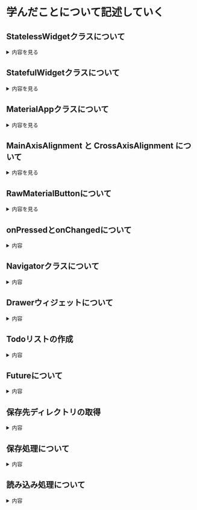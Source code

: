 # 学んだことについて記述していく

## StatelessWidgetクラスについて
<details>
  <summary>内容を見る</summary>

   `StatelessWidget` は、**状態を持たないウィジェット**です。  
   表示内容が固定されていて、ユーザー操作やアプリの状態変化によって変わらない場合に使います。
   
   ---
   
   - 一度描画されたら、基本的に再描画されても同じ内容を表示する
   - 状態を持たないため、処理がシンプルで軽量
   - ボタンやテキスト、アイコンなどの静的な要素に向いている
   
   ---
   
   ### 使用例
   
   ```dart
   class GreetingWidget extends StatelessWidget {
     final String message;
   
     GreetingWidget({required this.message});
   
     @override
     Widget build(BuildContext context) {
       return Text(message, style: TextStyle(fontSize: 24));
     }
   }
   ```
</details>

## StatefulWidgetクラスについて
<details>
  <summary>内容を見る</summary>

   `StatefulWidget` は、状態（State）を持つウィジェットです。  
   ユーザーの操作や時間の経過によって、ウィジェットの内容を変化させたいときに使用します。
   
   ---
   
   `StatefulWidget` は2つのクラスに分かれて構成されます。
   
   1. `StatefulWidget` 本体クラス  
      → ウィジェットのエントリーポイント  
   2. `State` クラス  
      → 実際の状態管理とUI描画を行う `build()` メソッドを持つ
   
   ---
   
   ### 使用例
   
   ```dart
   class CounterPage extends StatefulWidget {
     @override
     _CounterPageState createState() => _CounterPageState();
   }
   
   class _CounterPageState extends State<CounterPage> {
     int _counter = 0;
   
     void _increment() {
       setState(() {
         _counter++;
       });
     }
   
     @override
     Widget build(BuildContext context) {
       return Scaffold(
         appBar: AppBar(title: Text('カウンター')),
         body: Center(child: Text('$_counter', style: TextStyle(fontSize: 32))),
         floatingActionButton: FloatingActionButton(
           onPressed: _increment,
           child: Icon(Icons.add),
         ),
       );
     }
   }
   ```
</details>

## MaterialAppクラスについて
<details>
  <summary>内容を見る</summary>

  `MaterialApp` は、Flutterでマテリアルデザインを適用したアプリケーションを作成するための基本ウィジェットです。  
  画面全体のテーマ設定やナビゲーション、ローカライズなどの機能を包括的に提供します。
  
  ---
  
  ### 主な役割・特徴
  
  - マテリアルデザインに基づいたUIコンポーネントの提供  
  - アプリのテーマ設定（色、フォントなど）の管理  
  - ルーティング（画面遷移）を簡単に設定可能  
  - ローカライズ（多言語対応）機能のサポート  
  - アプリ全体の設定を一括管理
  
  ---
  
  ### 使用例
  
  ```dart
  MaterialApp(
    title: 'Flutter Demo',
    theme: ThemeData(
      primarySwatch: Colors.blue,
    ),
    home: MyHomePage(),
    routes: {
      '/settings': (context) => SettingsPage(),
    },
  );
  ```
</details>

## MainAxisAlignment と CrossAxisAlignment について

<details>
  <summary>内容を見る</summary>

Flutterのレイアウトウィジェット、特に `Row` と `Column` の中で、子ウィジェットの配置を制御するためのプロパティです。

---

### MainAxisAlignment

- `Row` の場合：**水平方向（横方向）**の配置を制御  
- `Column` の場合：**垂直方向（縦方向）**の配置を制御

例：

- `MainAxisAlignment.start`：先頭から詰める  
- `MainAxisAlignment.center`：中央に配置  
- `MainAxisAlignment.end`：末尾に配置  
- `MainAxisAlignment.spaceBetween`：両端に寄せ、間隔を均等に空ける  
- `MainAxisAlignment.spaceAround`：間隔を均等に空ける（両端も余白あり）  
- `MainAxisAlignment.spaceEvenly`：均等な間隔で配置

---

### CrossAxisAlignment

- `Row` の場合：**垂直方向（縦方向）**の配置を制御  
- `Column` の場合：**水平方向（横方向）**の配置を制御

例：

- `CrossAxisAlignment.start`：クロス軸の開始側に揃える  
- `CrossAxisAlignment.center`：クロス軸の中央に揃える  
- `CrossAxisAlignment.end`：クロス軸の終了側に揃える  
- `CrossAxisAlignment.stretch`：子ウィジェットをクロス軸方向に引き伸ばす

---

### まとめ

| プロパティ名          | Rowの場合の軸 | Columnの場合の軸 | 説明                      |
|----------------------|---------------|-----------------|---------------------------|
| MainAxisAlignment    | 横方向        | 縦方向          | 主軸方向の子ウィジェット配置 |
| CrossAxisAlignment   | 縦方向        | 横方向          | 主軸と垂直の方向（交差軸）の子ウィジェット配置 |

</details>

## RawMaterialButtonについて

<details>
  <summary>内容を見る</summary>

`RawMaterialButton`はFlutterのボタンの中でも自由度が高く、  
デフォルトのスタイルに依存せずに背景色や形状、影などを細かくカスタマイズできるボタンウィジェットです。

- 他の標準ボタン（ElevatedButtonなど）とは異なり、スタイルがほぼ無い状態で提供される  
- デザインをゼロから自由に作りたいときに便利

### 使用例

```dart
RawMaterialButton(
  onPressed: () {
    print('Pressed');
  },
  fillColor: Colors.blue,        // 背景色
  shape: CircleBorder(),         // 円形にする
  elevation: 4.0,                // 影の深さ
  padding: EdgeInsets.all(16.0), // 内側の余白
  child: Icon(Icons.add, color: Colors.white),
)
```
</details>

## onPressedとonChangedについて
<details>
   <summary>内容</summary>
   
   onPressedはクリックされたときに処理が実行されるのに対して、onChangedは何かが変化すると処理が実行されます。  
   例えばテキストが変更したりなどリアルタイムに処理を実行することができます。
</details>

## Navigatorクラスについて
<details>
   <summary>内容</summary>

   よくみたことあるやつ。ということは使う頻度がそれだけ高いってことなので、コードを残しておく。[Navigatorクラス](https://github.com/9kaede12/MobileAppDev/blob/main/Navigator.dart)
</details>

## Drawerウィジェットについて
<details>
   <summary>内容</summary>

   これもGithubやYouTubeなんかでよく見るやつ。  
   こちらも、色々なアプリやWebサイトなので見るくらい使う頻度が高いということなので、コードを残しておく。[Drawerウィジェット](https://github.com/9kaede12/MobileAppDev/blob/main/Drawer.dart)
</details>

## Todoリストの作成
<details>
   <summary>内容</summary>

   [flutterstudio](https://flutterstudio.app/)を参考にウィジェットを選びました。  
   ウィジェットを組み合わせていく上で、つまづいたところに関してはchatgptを活用して解決を行なっていきました。  
   ### 現状の機能
   1. チェックボックスの追加
      チェックボックスを追加してチェックをつけるとタスクに取り消し線が入ります。
   2. 削除ボタンの追加
      削除ボタンを追加して終わったタスクを消すことができるようにしました。
   3. ファイルの保存・読み込み処理の追加
      保存と読み込みボタンを追加して、登録したタスクをファイルに保存・読み込みができるようにしました。
   
   実際のコードは[こちら](https://github.com/9kaede12/MobileAppDev/blob/main/TodoList.dart)です。
</details>

## Futureについて
<details>
   <summary>内容</summary>

   FutureとはFuture<File>やFuture<Directory>などで使われるもので、非同期メソッドの戻り値として返される特殊なオブジェクトです。
</details>

## 保存先ディレクトリの取得
<details>
   <summary>内容</summary>

   <pre>final dir = await getApplicationDocumentsDirectory();</pre>
   `getApplicationDocumentsDirectory()` を使って、アプリ専用の「書き込み可能ディレクトリ」のパスを非同期で取得します。
</details>

## 保存処理について
<details>
   <summary>内容</summary>
   
   <pre>
   final jsonStr = jsonEncode(_tasks.map((t) => t.toJson()).toList());
   await file.writeAsString(jsonStr);
   </pre>
   タスクリスト `_tasks` を `toJson()` で Map のリストに変換し、`jsonEncode()` でJSON文字列に変換した後、ファイルに書き込んで保存します。保存完了後は `_showDialog()` によってユーザーに通知されます。
</details>

## 読み込み処理について
<details>
   <summary>内容</summary>
   
   <pre>
   final contents = await file.readAsString();
   final jsonData = jsonDecode(contents);
   _tasks.clear();
   _tasks.addAll((jsonData as List).map((e) => Task.fromJson(e)));
   </pre>
   `tasks.json` を読み込んでJSON文字列を `List<Map>` にデコードし、各要素を `Task.fromJson()` で Task インスタンスに復元します。  
   その後 `_tasks` を更新し、`setState()` によってUIに反映されます。
</details>

